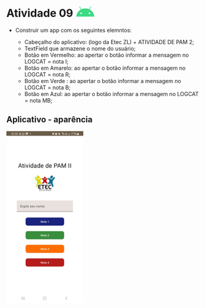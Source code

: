 # Atividade 09 <img src="https://github.com/stxrkwas/Happy_Birthday/blob/ba660c82157e0990a066e1e713a209e669fc2831/icon%20for%20readme/android-svgrepo-com__1_-removebg-preview.png" width="50" height="auto"></img>

- Construir um app com os seguintes elemntos:
  
  - Cabeçalho do aplicativo: (logo da Etec ZL) + ATIVIDADE DE PAM 2;
  - TextField que armazene o nome do usuário;
  - Botão em Vermelho: ao apertar o botão informar a mensagem no LOGCAT = nota I;
  - Botão em Amarelo: ao apertar o botão informar a mensagem no LOGCAT = nota R;
  - Botão em Verde : ao apertar o botão informar a mensagem no LOGCAT = nota B;
  - Botão em Azul: ao apertar o botão informar a mensagem no LOGCAT = nota MB;
 
## Aplicativo - aparência

<img src="https://github.com/stxrkwas/Atividade09_PAMII/blob/3bd20f06cac3dff204101fd551d9859ca8f78675/.img/Tela%20do%20app.jpg" height="450" align="center"></img>

